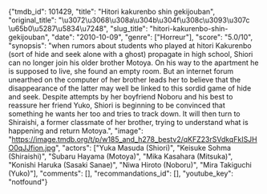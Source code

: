 {"tmdb_id": 101429, "title": "Hitori kakurenbo shin gekijouban", "original_title": "\u3072\u3068\u308a\u304b\u304f\u308c\u3093\u307c \u65b0\u5287\u5834\u7248", "slug_title": "hitori-kakurenbo-shin-gekijouban", "date": "2010-10-09", "genre": ["Horreur"], "score": "5.0/10", "synopsis": "when rumors about students who played at hitori Kakurenbo (sort of hide and seek alone with a ghost) propagate in high school, Shiori can no longer join his older brother Motoya. On his way to the apartment he is supposed to live, she found an empty room. But an internet forum unearthed on the computer of her brother leads her to believe that the disappearance of the latter may well be linked to this sordid game of hide and seek.  Despite attempts by her boyfriend Noboru and his best to reassure her friend Yuko, Shiori is beginning to be convinced that something he wants her too and tries to track down. It will then turn to Shiraishi, a former classmate of her brother, trying to understand what is happening and return Motoya.", "image": "https://image.tmdb.org/t/p/w185_and_h278_bestv2/qKFZ23rSVdkqFkISJHO0qJJfion.jpg", "actors": ["Yuka Masuda (Shiori)", "Keisuke Sohma (Shiraishi)", "Subaru Hayama (Motoya)", "Mika Kasahara (Mitsuka)", "Konishi Haruka (Sasaki Sanae)", "Niwa Hiroto (Noboru)", "Mira Takiguchi (Yuko)"], "comments": [], "recommandations_id": [], "youtube_key": "notfound"}